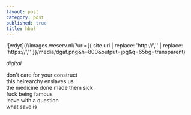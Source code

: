 ```yaml
---
layout: post
category: post
published: true
title: hbu?
---
```

![wdyt](//images.weserv.nl/?url={{ site.url | replace: 'http://','' | replace: 'https://','' }}/media/dgaf.png&h=800&output=jpg&q=65bg=transparent)
<!--more-->
<span class='date fr'>*digital*</span><br>
  
  
don't care for your construct  
this heirearchy enslaves us  
the medicine done made them sick    
fuck being famous  
leave with a question  
what save is
